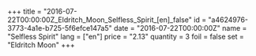 +++
title = "2016-07-22T00:00:00Z_Eldritch_Moon_Selfless_Spirit_[en]_false"
id = "a4624976-3773-4a1e-b725-5f6efce147a5"
date = "2016-07-22T00:00:00Z"
name = "Selfless Spirit"
lang = ["en"]
price = "2.13"
quantity = 3
foil = false
set = "Eldritch Moon"
+++
